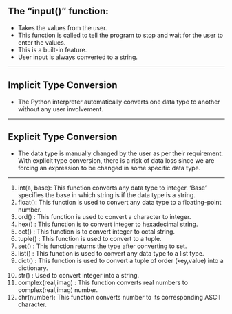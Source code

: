 The “input()” function:
-----------------------
- Takes the values from the user.
- This function is called to tell the program to stop and wait for the user to enter the values.
- This is a built-in feature.
- User input is always converted to a string.
-----------------------------------------------------


Implicit Type Conversion
------------------------
- The Python interpreter automatically converts one data type to another without any user involvement.
------------------------------------------------------


Explicit Type Conversion
------------------------
- Тhe data type is manually changed by the user as per their requirement. With explicit type conversion, there is a risk of data loss since we are forcing an expression to be changed in some specific data type.
---
1. int(a, base): This function converts any data type to integer. ‘Base’ specifies the base in which string is if the data type is a string.
2. float(): This function is used to convert any data type to a floating-point number.
3. ord() : This function is used to convert a character to integer.
4. hex() : This function is to convert integer to hexadecimal string.
5. oct() : This function is to convert integer to octal string.
6. tuple() : This function is used to convert to a tuple.
7. set() : This function returns the type after converting to set.
8. list() : This function is used to convert any data type to a list type.
9. dict() : This function is used to convert a tuple of order (key,value) into a dictionary.
10. str() : Used to convert integer into a string.
11. complex(real,imag) : This function converts real numbers to complex(real,imag) number.
12. chr(number): This function converts number to its corresponding ASCII character. 
